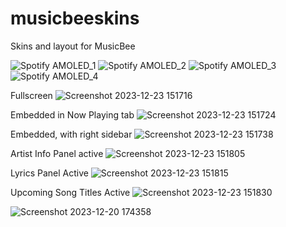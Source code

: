 # musicbeeskins
Skins and layout for MusicBee

![Spotify AMOLED_1](https://github.com/tedhinklater/musicbeeskins/assets/66086488/f3523212-b3b2-42b0-9f99-21a1fdd17946)
![Spotify AMOLED_2](https://github.com/tedhinklater/musicbeeskins/assets/66086488/a43e5e3e-0dd9-43bc-8b07-b4e8638df6c5)
![Spotify AMOLED_3](https://github.com/tedhinklater/musicbeeskins/assets/66086488/865e118f-ec49-4191-bca1-9be84855d89e)
![Spotify AMOLED_4](https://github.com/tedhinklater/musicbeeskins/assets/66086488/b2c978dd-cdc6-4732-a4e7-f5c4ff520c8e)


Fullscreen
![Screenshot 2023-12-23 151716](https://github.com/tedhinklater/SpotifyAMOLEDVinylCrateTM/assets/66086488/1b563b92-a554-49ca-982c-612eb15bcf0d)

Embedded in Now Playing tab
![Screenshot 2023-12-23 151724](https://github.com/tedhinklater/SpotifyAMOLEDVinylCrateTM/assets/66086488/64e5e558-0c10-4ff7-80bc-bb526b9474fe)

Embedded, with right sidebar
![Screenshot 2023-12-23 151738](https://github.com/tedhinklater/SpotifyAMOLEDVinylCrateTM/assets/66086488/853d94d5-6c74-4626-9ffa-58984ddee821)

Artist Info Panel active
![Screenshot 2023-12-23 151805](https://github.com/tedhinklater/SpotifyAMOLEDVinylCrateTM/assets/66086488/646e840c-b846-43a9-adfc-7127a7c7f668)

Lyrics Panel Active
![Screenshot 2023-12-23 151815](https://github.com/tedhinklater/SpotifyAMOLEDVinylCrateTM/assets/66086488/795cd40d-c248-4254-a251-86f87a53ae6a)

Upcoming Song Titles Active
![Screenshot 2023-12-23 151830](https://github.com/tedhinklater/SpotifyAMOLEDVinylCrateTM/assets/66086488/07a6f25c-4b2f-439b-bfea-17f9002a060f)


![Screenshot 2023-12-20 174358](https://github.com/tedhinklater/SpotifyAMOLEDVinylCrateTM/assets/66086488/735fd0ee-6644-444c-9d0e-1b8bed69f54b)





